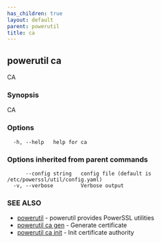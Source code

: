 ```yaml
---
has_children: true
layout: default
parent: powerutil
title: ca
---
```

## powerutil ca

CA

### Synopsis

CA

### Options

```
  -h, --help   help for ca
```

### Options inherited from parent commands

```
      --config string   config file (default is /etc/powerssl/util/config.yaml)
  -v, --verbose         Verbose output
```

### SEE ALSO

* [powerutil](powerutil.md)	 - powerutil provides PowerSSL utilities
* [powerutil ca gen](powerutil_ca_gen.md)	 - Generate certificate
* [powerutil ca init](powerutil_ca_init.md)	 - Init certificate authority
